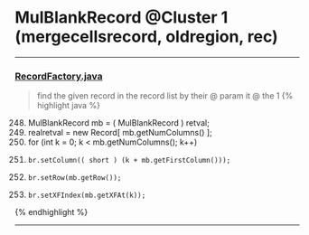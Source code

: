 # MulBlankRecord @Cluster 1 (mergecellsrecord, oldregion, rec)

***

### [RecordFactory.java](https://searchcode.com/codesearch/view/15642481/)
> find the given record in the record list by their @ param it @ the 1 
{% highlight java %}
248. MulBlankRecord mb = ( MulBlankRecord ) retval;
250. realretval = new Record[ mb.getNumColumns() ];
251. for (int k = 0; k < mb.getNumColumns(); k++)
255.     br.setColumn(( short ) (k + mb.getFirstColumn()));
256.     br.setRow(mb.getRow());
257.     br.setXFIndex(mb.getXFAt(k));
{% endhighlight %}

***

